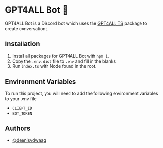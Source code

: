 # GPT4ALL Bot 🤖

GPT4ALL Bot is a Discord bot which uses the [GPT4ALL TS](https://github.com/nomic-ai/gpt4all-ts) package to create conversations.
## Installation

1. Install all packages for GPT4ALL Bot with `npm i`.
2. Copy the `.env.dist` file to `.env` and fill in the blanks.
3. Run `index.ts` with Node found in the root.
## Environment Variables

To run this project, you will need to add the following environment variables to your .env file

- `CLIENT_ID`
- `BOT_TOKEN`

## Authors

- [@dennisvdwaag](https://www.github.com/dennisvdwaag)
